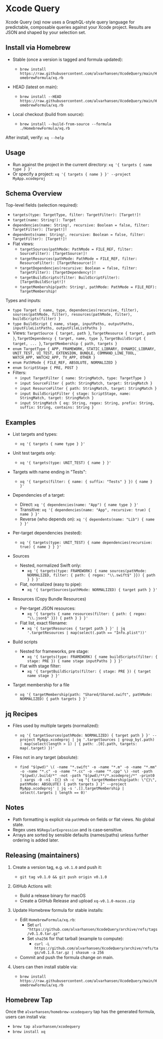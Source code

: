 # Xcode Query

Xcode Query (xq) now uses a GraphQL-style query language for predictable, composable queries against your Xcode project. Results are JSON and shaped by your selection set.

## Install via Homebrew

- Stable (once a version is tagged and formula updated):
  - `brew install https://raw.githubusercontent.com/alvarhansen/XcodeQuery/main/HomebrewFormula/xq.rb`

- HEAD (latest on main):
  - `brew install --HEAD https://raw.githubusercontent.com/alvarhansen/XcodeQuery/main/HomebrewFormula/xq.rb`

- Local checkout (build from source):
  - `brew install --build-from-source --formula ./HomebrewFormula/xq.rb`

After install, verify: `xq --help`

## Usage

- Run against the project in the current directory: `xq '{ targets { name type } }'`
- Or specify a project: `xq '{ targets { name } }' --project MyApp.xcodeproj`

## Schema Overview

Top-level fields (selection required):
- `targets(type: TargetType, filter: TargetFilter): [Target!]!`
- `target(name: String!): Target`
- `dependencies(name: String!, recursive: Boolean = false, filter: TargetFilter): [Target!]!`
- `dependents(name: String!, recursive: Boolean = false, filter: TargetFilter): [Target!]!`
- Flat views:
  - `targetSources(pathMode: PathMode = FILE_REF, filter: SourceFilter): [TargetSource!]!`
  - `targetResources(pathMode: PathMode = FILE_REF, filter: ResourceFilter): [TargetResource!]!`
  - `targetDependencies(recursive: Boolean = false, filter: TargetFilter): [TargetDependency!]!`
  - `targetBuildScripts(filter: BuildScriptFilter): [TargetBuildScript!]!`
  - `targetMembership(path: String!, pathMode: PathMode = FILE_REF): TargetMembership!`

Types and inputs:
- `type Target { name, type, dependencies(recursive, filter), sources(pathMode, filter), resources(pathMode, filter), buildScripts(filter) }`
- `type BuildScript { name, stage, inputPaths, outputPaths, inputFileListPaths, outputFileListPaths }`
- Views: `TargetSource { target, path }`, `TargetResource { target, path }`, `TargetDependency { target, name, type }`, `TargetBuildScript { target, ... }`, `TargetMembership { path, targets }`
- `enum TargetType { APP, FRAMEWORK, STATIC_LIBRARY, DYNAMIC_LIBRARY, UNIT_TEST, UI_TEST, EXTENSION, BUNDLE, COMMAND_LINE_TOOL, WATCH_APP, WATCH2_APP, TV_APP, OTHER }`
- `enum PathMode { FILE_REF, ABSOLUTE, NORMALIZED }`
- `enum ScriptStage { PRE, POST }`
- Filters:
  - `input TargetFilter { name: StringMatch, type: TargetType }`
  - `input SourceFilter { path: StringMatch, target: StringMatch }`
  - `input ResourceFilter { path: StringMatch, target: StringMatch }`
  - `input BuildScriptFilter { stage: ScriptStage, name: StringMatch, target: StringMatch }`
  - `input StringMatch { eq: String, regex: String, prefix: String, suffix: String, contains: String }`

## Examples

- List targets and types:
  - `xq '{ targets { name type } }'`

- Unit test targets only:
  - `xq '{ targets(type: UNIT_TEST) { name } }'`

- Targets with name ending in "Tests":
  - `xq '{ targets(filter: { name: { suffix: "Tests" } }) { name } }'`

- Dependencies of a target:
  - Direct: `xq '{ dependencies(name: "App") { name type } }'`
  - Transitive: `xq '{ dependencies(name: "App", recursive: true) { name } }'`
  - Reverse (who depends on): `xq '{ dependents(name: "Lib") { name } }'`

- Per-target dependencies (nested):
  - `xq '{ targets(type: UNIT_TEST) { name dependencies(recursive: true) { name } } }'`

- Sources
  - Nested, normalized Swift only:
    - `xq '{ targets(type: FRAMEWORK) { name sources(pathMode: NORMALIZED, filter: { path: { regex: "\\.swift$" }}) { path } } }'`
  - Flat, normalized (easy to pipe):
    - `xq '{ targetSources(pathMode: NORMALIZED) { target path } }'`

- Resources (Copy Bundle Resources)
  - Per-target JSON resources:
    - `xq '{ targets { name resources(filter: { path: { regex: "\\.json$" }}) { path } } }'`
  - Flat list, exact filename:
    - `xq '{ targetResources { target path } }' | jq '.targetResources | map(select(.path == "Info.plist"))'`

- Build scripts
  - Nested for frameworks, pre stage:
    - `xq '{ targets(type: FRAMEWORK) { name buildScripts(filter: { stage: PRE }) { name stage inputPaths } } }'`
  - Flat with stage filter:
    - `xq '{ targetBuildScripts(filter: { stage: PRE }) { target name stage } }'`

- Target membership for a file
  - `xq '{ targetMembership(path: "Shared/Shared.swift", pathMode: NORMALIZED) { path targets } }'`

## jq Recipes

- Files used by multiple targets (normalized):
  - `xq '{ targetSources(pathMode: NORMALIZED) { target path } }' --project MyApp.xcodeproj | jq '.targetSources | group_by(.path) | map(select(length > 1) | { path: .[0].path, targets: map(.target) })'`

- Files not in any target (absolute):
  - `find "$(pwd)" \( -name "*.swift" -o -name "*.m" -o -name "*.mm" -o -name "*.c" -o -name "*.cc" -o -name "*.cpp" \) -not -path "$(pwd)/.build/*" -not -path "$(pwd)/**/*.xcodeproj/*" -print0 | xargs -0 -n1 -I{} sh -c 'xq "{ targetMembership(path: \"{}\", pathMode: ABSOLUTE) { path targets } }" --project MyApp.xcodeproj' | jq -s '.[].targetMembership | select(.targets | length == 0)'`

## Notes

- Path formatting is explicit via `pathMode` on fields or flat views. No global state.
- Regex uses `NSRegularExpression` and is case‑sensitive.
- Arrays are sorted by sensible defaults (names/paths) unless further ordering is added later.

## Releasing (maintainers)

1) Create a version tag, e.g. `v0.1.0` and push it:
   - `git tag v0.1.0 && git push origin v0.1.0`

2) GitHub Actions will:
   - Build a release binary for macOS
   - Create a GitHub Release and upload `xq-v0.1.0-macos.zip`

3) Update Homebrew formula for stable installs:
   - Edit `HomebrewFormula/xq.rb`:
     - Set `url "https://github.com/alvarhansen/XcodeQuery/archive/refs/tags/v0.1.0.tar.gz"`
     - Set `sha256` for that tarball (example to compute):
       - `curl -L https://github.com/alvarhansen/XcodeQuery/archive/refs/tags/v0.1.0.tar.gz | shasum -a 256`
   - Commit and push the formula change on main.

4) Users can then install stable via:
   - `brew install https://raw.githubusercontent.com/alvarhansen/XcodeQuery/main/HomebrewFormula/xq.rb`

## Homebrew Tap

Once the `alvarhansen/homebrew-xcodequery` tap has the generated formula, users can install via:

- `brew tap alvarhansen/xcodequery`
- `brew install xq`
